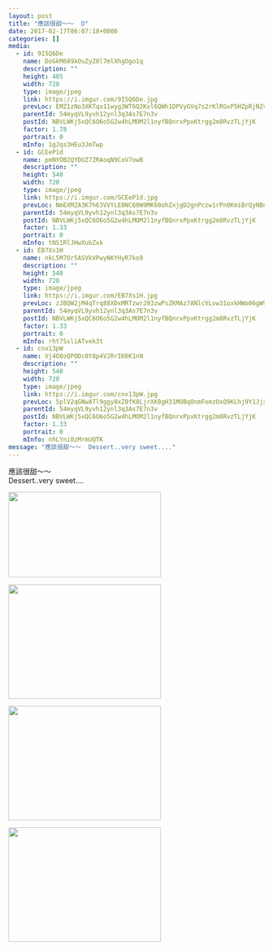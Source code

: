 ```yaml
---
layout: post
title: "應該很甜～～  D" 
date: 2017-02-17T06:07:18+0000 
categories: [] 
media:
  - id: 9I5Q6De
    name: DoGkM689kOuZyZ0l7mlXhgOgo1q
    description: ""   
    height: 405
    width: 720
    type: image/jpeg
    link: https://i.imgur.com/9I5Q6De.jpg
    prevLoc: EMZ1zNo3XKTqx11wyg3WT6Q2Kvl6QWh1DPVyGVq7s2rKlRGxP5HZpRjNZvRYt7vEJBQZDDC61Km8BllZTVzVyPxnxyFv8koNmLRAILNzlpDBp3fqYwvpknLWtzD8kMQjR8sl2GRL8jROskgpGXJglrhKokmVAovQiYRw62l44puo4BQOm6r1Um5l78DK8kTXJPEKKQPgh1mZ5zDzzPSKnA349yX9cQGB2Djy2Mu9r4J3o5K5fyppDRQNO5INw73gmYv6un27RW
    parentId: 54myqVL9yvh12ynl3q3As7E7n3v
    postId: NBVLWKj5xQC6O6o5G2w4hLMOM2l1nyfBQnrxPpxKtrgg2m8RvzTLjYjK
    factor: 1.78
    portrait: 0
    mInfo: 1gJqs3HEu3JmTwp
  - id: GCEeP1d
    name: pmNYOB2QYDUZ7ZRAoqN9CoV7owB
    description: ""   
    height: 540
    width: 720
    type: image/jpeg
    link: https://i.imgur.com/GCEeP1d.jpg
    prevLoc: NmEXMZA3K7h63VVYLE0NC60W9MK60ohZxjgD2gnPczw1rPn0KmiBrQyNBnB4CoRmrRBMg9c3ARx8l4L2HlA7gKV7oWHZPpwqrgJjIwpRkrPry8SJ10NOp4m3HypVGkwRmXi8gJLD809Phvq3VkzpY4fDjzQnkA0pCQZwXQVDvOioKK0NxRWOtOzM9KKYnqSWg3X9DNzzuqKOGoJRGyiOZZmjV1BZcX4JN4O2AXHz08rzNJD9cn4Mkk3v4ZHZ6KZD47P1H8y
    parentId: 54myqVL9yvh12ynl3q3As7E7n3v
    postId: NBVLWKj5xQC6O6o5G2w4hLMOM2l1nyfBQnrxPpxKtrgg2m8RvzTLjYjK
    factor: 1.33
    portrait: 0
    mInfo: tNS1RlJHwXubZxk
  - id: EB7Xs1H
    name: nkL5M7Or5ASVkVPwyNKYHyR7ko9
    description: ""   
    height: 540
    width: 720
    type: image/jpeg
    link: https://i.imgur.com/EB7Xs1H.jpg
    prevLoc: zJBQW2jM4qTrq88XDxMRTzwrJ93zwPsZKMAz7ANlcVLvw31oxkHWo06gW9WZFR7n97z02wI68m74M59jhp4QBGMp1Wsw1rgvJnXrC7J13X4XO3FNMK1Oy95BT4lDBR9472fBxWoQxDDkSy0VGjmVngi38J55ZwmEuXGRkXo0Eyu3RRmE1MP9UlVwLzzZ0AIyoKgDELgRhpoPqVLANwCqk2L9Ew77hn2yozKrD4tQ9nA4Kg06SPRZGG2xRDHPoKx6oLzGuBx
    parentId: 54myqVL9yvh12ynl3q3As7E7n3v
    postId: NBVLWKj5xQC6O6o5G2w4hLMOM2l1nyfBQnrxPpxKtrgg2m8RvzTLjYjK
    factor: 1.33
    portrait: 0
    mInfo: rht7SsliATvek3t
  - id: cnx13pW
    name: Vj4O8oQPODc8Y8p4VJRrIK6K1nN
    description: ""   
    height: 540
    width: 720
    type: image/jpeg
    link: https://i.imgur.com/cnx13pW.jpg
    prevLoc: 5plV2qGNwATl9ggy8xZ0fK8LjrXK8gH31MOBqOnmFomzOxQ9KLhj9Y1JjxjEiR74z7KGnZImLEJDQxj4S9E2wvQj5GIxn1N9WJy3ivA1WmNm0nSml84L5WRZFLA63Jv1jWuQKkkWwZwliBvM86pVrrtVqWR3PKKpukN2KkE1GVHMRR13qv9BtpVJ300RWrHZ8A5vQQx9U7NJn6Wg5YcY7njn9NJOCmE0q8BRZwUJNOj8n0xvt6LVv4rZpXCGwMXnkv8rUwm
    parentId: 54myqVL9yvh12ynl3q3As7E7n3v
    postId: NBVLWKj5xQC6O6o5G2w4hLMOM2l1nyfBQnrxPpxKtrgg2m8RvzTLjYjK
    factor: 1.33
    portrait: 0
    mInfo: nhLYni0zMrmUQTK
message: "應該很甜～～  Dessert..very sweet...."
---
```


應該很甜～～  
Dessert..very sweet....


[//]: #media:  
<a href="https://i.imgur.com/9I5Q6De.jpg"><img src="https://i.imgur.com/9I5Q6De.jpg" height="168" width="300" /></a> 
  

<a href="https://i.imgur.com/GCEeP1d.jpg"><img src="https://i.imgur.com/GCEeP1d.jpg" height="225" width="300" /></a> 
  

<a href="https://i.imgur.com/EB7Xs1H.jpg"><img src="https://i.imgur.com/EB7Xs1H.jpg" height="225" width="300" /></a> 
  

<a href="https://i.imgur.com/cnx13pW.jpg"><img src="https://i.imgur.com/cnx13pW.jpg" height="225" width="300" /></a> 
 

